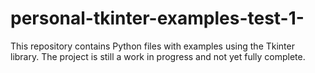 # personal-tkinter-examples-test-1-
This repository contains Python files with examples using the Tkinter library. The project is still a work in progress and not yet fully complete.
